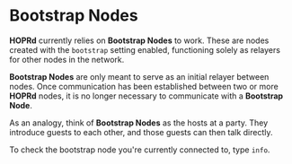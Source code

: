 <!-- ---
description: An introduction to bootstrap nodes inside HOPRd
--- -->

# Bootstrap Nodes

**HOPRd** currently relies on **Bootstrap Nodes** to work. These are nodes created with the `bootstrap` setting enabled, functioning solely as relayers for other nodes in the network.

**Bootstrap Nodes** are only meant to serve as an initial relayer between nodes. Once communication has been established between two or more **HOPRd** nodes, it is no longer necessary to communicate with a **Bootstrap Node**.

As an analogy, think of **Bootstrap Nodes** as the hosts at a party. They introduce guests to each other, and those guests can then talk directly.

To check the bootstrap node you're currently connected to, type `info`.
